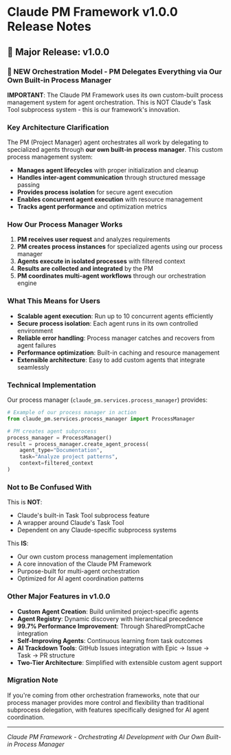 # Claude PM Framework v1.0.0 Release Notes

## 🎉 Major Release: v1.0.0

### 🚀 NEW Orchestration Model - PM Delegates Everything via Our Own Built-in Process Manager

**IMPORTANT**: The Claude PM Framework uses its own custom-built process management system for agent orchestration. This is NOT Claude's Task Tool subprocess system - this is our framework's innovation.

### Key Architecture Clarification

The PM (Project Manager) agent orchestrates all work by delegating to specialized agents through **our own built-in process manager**. This custom process management system:

- **Manages agent lifecycles** with proper initialization and cleanup
- **Handles inter-agent communication** through structured message passing
- **Provides process isolation** for secure agent execution
- **Enables concurrent agent execution** with resource management
- **Tracks agent performance** and optimization metrics

### How Our Process Manager Works

1. **PM receives user request** and analyzes requirements
2. **PM creates process instances** for specialized agents using our process manager
3. **Agents execute in isolated processes** with filtered context
4. **Results are collected and integrated** by the PM
5. **PM coordinates multi-agent workflows** through our orchestration engine

### What This Means for Users

- **Scalable agent execution**: Run up to 10 concurrent agents efficiently
- **Secure process isolation**: Each agent runs in its own controlled environment
- **Reliable error handling**: Process manager catches and recovers from agent failures
- **Performance optimization**: Built-in caching and resource management
- **Extensible architecture**: Easy to add custom agents that integrate seamlessly

### Technical Implementation

Our process manager (`claude_pm.services.process_manager`) provides:

```python
# Example of our process manager in action
from claude_pm.services.process_manager import ProcessManager

# PM creates agent subprocess
process_manager = ProcessManager()
result = process_manager.create_agent_process(
    agent_type="Documentation",
    task="Analyze project patterns",
    context=filtered_context
)
```

### Not to Be Confused With

This is **NOT**:
- Claude's built-in Task Tool subprocess feature
- A wrapper around Claude's Task Tool
- Dependent on any Claude-specific subprocess systems

This **IS**:
- Our own custom process management implementation
- A core innovation of the Claude PM Framework
- Purpose-built for multi-agent orchestration
- Optimized for AI agent coordination patterns

### Other Major Features in v1.0.0

- **Custom Agent Creation**: Build unlimited project-specific agents
- **Agent Registry**: Dynamic discovery with hierarchical precedence
- **99.7% Performance Improvement**: Through SharedPromptCache integration
- **Self-Improving Agents**: Continuous learning from task outcomes
- **AI Trackdown Tools**: GitHub Issues integration with Epic → Issue → Task → PR structure
- **Two-Tier Architecture**: Simplified with extensible custom agent support

### Migration Note

If you're coming from other orchestration frameworks, note that our process manager provides more control and flexibility than traditional subprocess delegation, with features specifically designed for AI agent coordination.

---

*Claude PM Framework - Orchestrating AI Development with Our Own Built-in Process Manager*